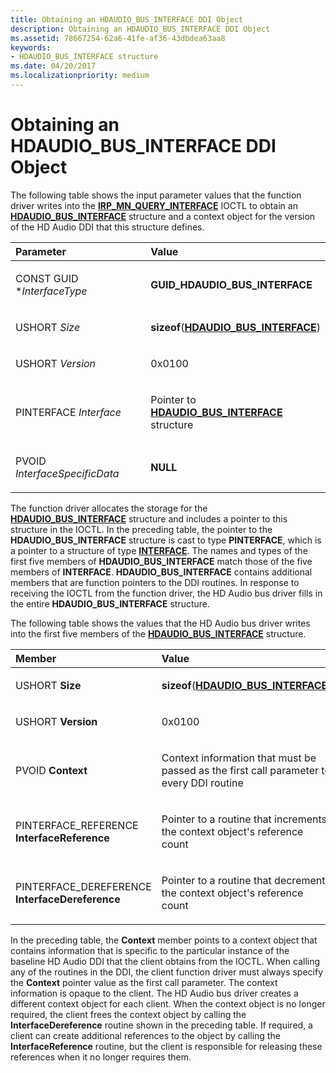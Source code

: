 ```yaml
---
title: Obtaining an HDAUDIO_BUS_INTERFACE DDI Object
description: Obtaining an HDAUDIO_BUS_INTERFACE DDI Object
ms.assetid: 78667254-62a6-41fe-af36-43dbdea63aa8
keywords:
- HDAUDIO_BUS_INTERFACE structure
ms.date: 04/20/2017
ms.localizationpriority: medium
---
```


# Obtaining an HDAUDIO\_BUS\_INTERFACE DDI Object


The following table shows the input parameter values that the function driver writes into the [**IRP\_MN\_QUERY\_INTERFACE**](https://docs.microsoft.com/windows-hardware/drivers/kernel/irp-mn-query-interface) IOCTL to obtain an [**HDAUDIO\_BUS\_INTERFACE**](https://docs.microsoft.com/windows-hardware/drivers/ddi/hdaudio/ns-hdaudio-_hdaudio_bus_interface) structure and a context object for the version of the HD Audio DDI that this structure defines.

<table>
<colgroup>
<col width="50%" />
<col width="50%" />
</colgroup>
<thead>
<tr class="header">
<th align="left">Parameter</th>
<th align="left">Value</th>
</tr>
</thead>
<tbody>
<tr class="odd">
<td align="left"><p>CONST GUID *<em>InterfaceType</em></p></td>
<td align="left"><p><strong>GUID_HDAUDIO_BUS_INTERFACE</strong></p></td>
</tr>
<tr class="even">
<td align="left"><p>USHORT <em>Size</em></p></td>
<td align="left"><p><strong>sizeof</strong>(<a href="https://docs.microsoft.com/windows-hardware/drivers/ddi/hdaudio/ns-hdaudio-_hdaudio_bus_interface" data-raw-source="[&lt;strong&gt;HDAUDIO_BUS_INTERFACE&lt;/strong&gt;](https://docs.microsoft.com/windows-hardware/drivers/ddi/hdaudio/ns-hdaudio-_hdaudio_bus_interface)"><strong>HDAUDIO_BUS_INTERFACE</strong></a>)</p></td>
</tr>
<tr class="odd">
<td align="left"><p>USHORT <em>Version</em></p></td>
<td align="left"><p>0x0100</p></td>
</tr>
<tr class="even">
<td align="left"><p>PINTERFACE <em>Interface</em></p></td>
<td align="left"><p>Pointer to <a href="https://docs.microsoft.com/windows-hardware/drivers/ddi/hdaudio/ns-hdaudio-_hdaudio_bus_interface" data-raw-source="[&lt;strong&gt;HDAUDIO_BUS_INTERFACE&lt;/strong&gt;](https://docs.microsoft.com/windows-hardware/drivers/ddi/hdaudio/ns-hdaudio-_hdaudio_bus_interface)"><strong>HDAUDIO_BUS_INTERFACE</strong></a> structure</p></td>
</tr>
<tr class="odd">
<td align="left"><p>PVOID <em>InterfaceSpecificData</em></p></td>
<td align="left"><p><strong>NULL</strong></p></td>
</tr>
</tbody>
</table>

 

The function driver allocates the storage for the [**HDAUDIO\_BUS\_INTERFACE**](https://docs.microsoft.com/windows-hardware/drivers/ddi/hdaudio/ns-hdaudio-_hdaudio_bus_interface) structure and includes a pointer to this structure in the IOCTL. In the preceding table, the pointer to the **HDAUDIO\_BUS\_INTERFACE** structure is cast to type **PINTERFACE**, which is a pointer to a structure of type [**INTERFACE**](https://docs.microsoft.com/windows-hardware/drivers/ddi/wdm/ns-wdm-_interface). The names and types of the first five members of **HDAUDIO\_BUS\_INTERFACE** match those of the five members of **INTERFACE**. **HDAUDIO\_BUS\_INTERFACE** contains additional members that are function pointers to the DDI routines. In response to receiving the IOCTL from the function driver, the HD Audio bus driver fills in the entire **HDAUDIO\_BUS\_INTERFACE** structure.

The following table shows the values that the HD Audio bus driver writes into the first five members of the [**HDAUDIO\_BUS\_INTERFACE**](https://docs.microsoft.com/windows-hardware/drivers/ddi/hdaudio/ns-hdaudio-_hdaudio_bus_interface) structure.

<table>
<colgroup>
<col width="50%" />
<col width="50%" />
</colgroup>
<thead>
<tr class="header">
<th align="left">Member</th>
<th align="left">Value</th>
</tr>
</thead>
<tbody>
<tr class="odd">
<td align="left"><p>USHORT <strong>Size</strong></p></td>
<td align="left"><p><strong>sizeof</strong>(<a href="https://docs.microsoft.com/windows-hardware/drivers/ddi/hdaudio/ns-hdaudio-_hdaudio_bus_interface" data-raw-source="[&lt;strong&gt;HDAUDIO_BUS_INTERFACE&lt;/strong&gt;](https://docs.microsoft.com/windows-hardware/drivers/ddi/hdaudio/ns-hdaudio-_hdaudio_bus_interface)"><strong>HDAUDIO_BUS_INTERFACE</strong></a>)</p></td>
</tr>
<tr class="even">
<td align="left"><p>USHORT <strong>Version</strong></p></td>
<td align="left"><p>0x0100</p></td>
</tr>
<tr class="odd">
<td align="left"><p>PVOID <strong>Context</strong></p></td>
<td align="left"><p>Context information that must be passed as the first call parameter to every DDI routine</p></td>
</tr>
<tr class="even">
<td align="left"><p>PINTERFACE_REFERENCE <strong>InterfaceReference</strong></p></td>
<td align="left"><p>Pointer to a routine that increments the context object's reference count</p></td>
</tr>
<tr class="odd">
<td align="left"><p>PINTERFACE_DEREFERENCE <strong>InterfaceDereference</strong></p></td>
<td align="left"><p>Pointer to a routine that decrements the context object's reference count</p></td>
</tr>
</tbody>
</table>

 

In the preceding table, the **Context** member points to a context object that contains information that is specific to the particular instance of the baseline HD Audio DDI that the client obtains from the IOCTL. When calling any of the routines in the DDI, the client function driver must always specify the **Context** pointer value as the first call parameter. The context information is opaque to the client. The HD Audio bus driver creates a different context object for each client. When the context object is no longer required, the client frees the context object by calling the **InterfaceDereference** routine shown in the preceding table. If required, a client can create additional references to the object by calling the **InterfaceReference** routine, but the client is responsible for releasing these references when it no longer requires them.

 

 




